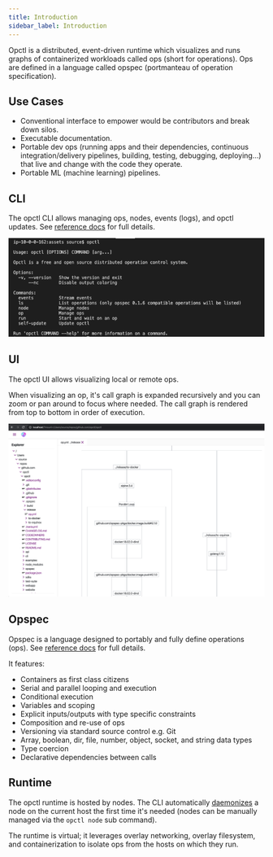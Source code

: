 ```yaml
---
title: Introduction
sidebar_label: Introduction
---
```


Opctl is a distributed, event-driven runtime which visualizes and runs graphs of containerized workloads called ops (short for operations). 
Ops are defined in a language called opspec (portmanteau of operation specification).

## Use Cases
- Conventional interface to empower would be contributors and break down silos.
- Executable documentation.
- Portable dev ops (running apps and their dependencies, continuous integration/delivery pipelines, building, testing, debugging, deploying...) that live and change with the code they operate.
- Portable ML (machine learning) pipelines.

## CLI
The opctl CLI allows managing ops, nodes, events (logs), and opctl updates. See [reference docs](reference/cli.md) for full details.

![opctl CLI](/img/opctl-cli.png)

## UI
The opctl UI allows visualizing local or remote ops.

When visualizing an op, it's call graph is expanded recursively and you can zoom or pan around to focus where needed.
The call graph is rendered from top to bottom in order of execution. 

![opctl UI](/img/opctl-ui.png)

## Opspec
Opspec is a language designed to portably and fully define operations (ops). See [reference docs](reference/opspec/index.md) for full details.

It features:
- Containers as first class citizens
- Serial and parallel looping and execution
- Conditional execution
- Variables and scoping
- Explicit inputs/outputs with type specific constraints
- Composition and re-use of ops
- Versioning via standard source control e.g. Git
- Array, boolean, dir, file, number, object, socket, and string data types
- Type coercion
- Declarative dependencies between calls

## Runtime
The opctl runtime is hosted by nodes. The CLI automatically [daemonizes](https://en.wikipedia.org/wiki/Daemon_(computing)) a node on the current host the first time it's needed (nodes can be manually managed via the `opctl node` sub command).

The runtime is virtual; it leverages overlay networking, overlay filesystem, and containerization to isolate ops from the hosts on which they run.